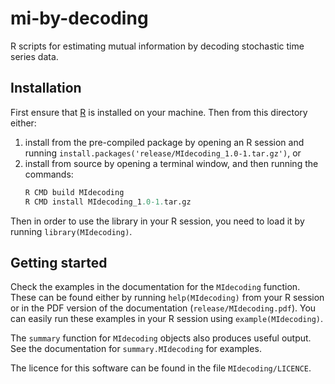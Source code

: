 # mi-by-decoding

R scripts for estimating mutual information by decoding stochastic time series data.

## Installation

First ensure that [R](http://r-project.org) is installed on your machine. Then
from this directory either:

1. install from the pre-compiled package by opening an R session and running 
   `install.packages('release/MIdecoding_1.0-1.tar.gz')`, or
2. install from source by opening a terminal window, and then running the
   commands:
   ```R
   R CMD build MIdecoding
   R CMD install MIdecoding_1.0-1.tar.gz
   ```

Then in order to use the library in your R session, you need to load it by
running `library(MIdecoding)`.

## Getting started

Check the examples in the documentation for the `MIdecoding` function. These
can be found either by running `help(MIdecoding)` from your R session or in
the PDF version of the documentation (`release/MIdecoding.pdf`). You can
easily run these examples in your R session using `example(MIdecoding)`.

The `summary` function for `MIdecoding` objects also produces useful output.
See the documentation for `summary.MIdecoding` for examples.

The licence for this software can be found in the file `MIdecoding/LICENCE`.
